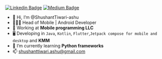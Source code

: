 [![Linkedin Badge](https://img.shields.io/badge/-Shushanttiwari-blue?style=flat-square&logo=Linkedin&logoColor=white)](https://www.linkedin.com/in/shushant-tiwari-5611b2114/) [![Medium Badge](https://img.shields.io/badge/-@shushanttiwari.ashu-000000?style=flat-square&labelColor=000000&logo=Medium)](https://medium.com/@shushanttiwari.ashu/)

- 👋 Hi, I’m @ShushantTiwari-ashu
- 👨🏻‍💻 Head of Mobile | Android Developer
- 🚧 Working at **Mobile programming LLC**
- 🖥 Developing in `Java`, `Kotlin`, `Flutter`,`Jetpack compose for mobile and desktop` and **KMM** 
- 🌱 I’m currently learning **Python frameworks**
- 📫 shushanttiwari.ashu@gmail.com

